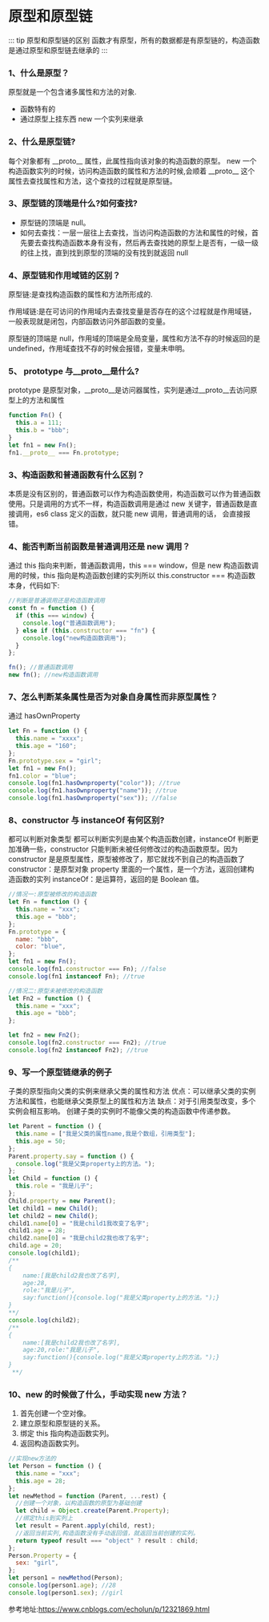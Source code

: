 # 原型和原型链
::: tip 原型和原型链的区别
函数才有原型，所有的数据都是有原型链的，构造函数是通过原型和原型链去继承的
:::

### 1、什么是原型？
原型就是一个包含诸多属性和方法的对象.
- 函数特有的
- 通过原型上挂东西 new 一个实列来继承


### 2、什么是原型链?
每个对象都有 \_\_proto\_\_ 属性，此属性指向该对象的构造函数的原型。 new 一个构造函数实列的时候，访问构造函数的属性和方法的时候,会顺着 \_\_proto\_\_ 这个属性去查找属性和方法，这个查找的过程就是原型链。 

### 3、原型链的顶端是什么?如何查找?
- 原型链的顶端是 null。
- 如何去查找：一层一层往上去查找，当访问构造函数的方法和属性的时候，首先要去查找构造函数本身有没有，然后再去查找她的原型上是否有，一级一级的往上找，直到找到原型的顶端的没有找到就返回 null

### 4、原型链和作用域链的区别？
原型链:是查找构造函数的属性和方法所形成的.

作用域链:是在可访问的作用域内去查找变量是否存在的这个过程就是作用域链，一般表现就是闭包，内部函数访问外部函数的变量。

原型链的顶端是 null，作用域的顶端是全局变量，属性和方法不存的时候返回的是 undefined，作用域查找不存的时候会报错，变量未申明。

### 5、 prototype 与__proto__是什么?
prototype 是原型对象，__proto__是访问器属性，实列是通过__proto__去访问原型上的方法和属性
```js
function Fn() {
  this.a = 111;
  this.b = "bbb";
}
let fn1 = new Fn();
fn1.__proto__ === Fn.prototype;
```

### 3、构造函数和普通函数有什么区别？

本质是没有区别的，普通函数可以作为构造函数使用，构造函数可以作为普通函数使用。只是调用的方式不一样，构造函数调用是通过 new 关键字，普通函数是直接调用，es6 class 定义的函数，就只能 new 调用，普通调用的话， 会直接报错。

### 4、能否判断当前函数是普通调用还是 new 调用？
通过 this 指向来判断，普通函数调用，this === window，但是 new 构造函数调用的时候，this 指向是构造函数创建的实列所以 this.constructor === 构造函数本身，代码如下:
```js
//判断是普通调用还是构造函数调用
const fn = function () {
  if (this === window) {
    console.log("普通函数调用");
  } else if (this.constructor === "fn") {
    console.log("new构造函数调用");
  }
};

fn(); //普通函数调用
new fn(); //new构造函数调用
```

### 7、怎么判断某条属性是否为对象自身属性而非原型属性？
通过 hasOwnProperty

```js
let Fn = function () {
  this.name = "xxxx";
  this.age = "160";
};
Fn.prototype.sex = "girl";
let fn1 = new Fn();
fn1.color = "blue";
console.log(fn1.hasOwnproperty("color")); //true
console.log(fn1.hasOwnproperty("name")); //true
console.log(fn1.hasOwnproperty("sex")); //false
```
### 8、constructor 与 instanceOf 有何区别?
都可以判断对象类型 都可以判断实列是由某个构造函数创建，instanceOf 判断更加准确一些，constructor 只能判断未被任何修改过的构造函数原型。因为 constructor 是是原型属性，原型被修改了，那它就找不到自己的构造函数了 constructor：是原型对象 property 里面的一个属性，是一个方法，返回创建构造函数的实列 instanceOf：是运算符，返回的是 Boolean 值。

```js
//情况一:原型被修改的构造函数
let Fn = function () {
  this.name = "xxx";
  this.age = "bbb";
};
Fn.prototype = {
  name: "bbb",
  color: "blue",
};
let fn1 = new Fn();
console.log(fn1.constructor === Fn); //false
console.log(fn1 instanceof Fn); //true

//情况二:原型未被修改的构造函数
let Fn2 = function () {
  this.name = "xxx";
  this.age = "bbb";
};

let fn2 = new Fn2();
console.log(fn2.constructor === Fn2); //true
console.log(fn2 instanceof Fn2); //true
```
### 9、写一个原型链继承的例子

子类的原型指向父类的实例来继承父类的属性和方法 优点：可以继承父类的实例方法和属性，也能继承父类原型上的属性和方法 缺点：对于引用类型改变，多个实例会相互影响。 创建子类的实例时不能像父类的构造函数中传递参数。

```js
let Parent = function () {
  this.name = ["我是父类的属性name,我是个数组，引用类型"];
  this.age = 50;
};
Parent.property.say = function () {
  console.log("我是父类property上的方法。");
};
let Child = function () {
  this.role = "我是儿子";
};
Child.property = new Parent();
let child1 = new Child();
let child2 = new Child();
child1.name[0] = "我是child1我改变了名字";
child1.age = 28;
child2.name[0] = "我是child2我也改了名字";
child.age = 20;
console.log(child1);
/** 
{
    name:[我是child2我也改了名字],
    age:28,
    role:"我是儿子",
    say:function(){console.log("我是父类property上的方法。");}
} 
**/
console.log(child2);
/** 
{
    name:[我是child2我也改了名字],
    age:20,role:"我是儿子",
    say:function(){console.log("我是父类property上的方法。");}
}
 **/
```

### 10、new 的时候做了什么，手动实现 new 方法？
1. 首先创建一个空对像。
2. 建立原型和原型链的关系。
3. 绑定 this 指向构造函数实列。
4. 返回构造函数实列。

```js
//实现new方法的
let Person = function () {
  this.name = "xxx";
  this.age = 28;
};
let newMethod = function (Parent, ...rest) {
  //创建一个对象，以构造函数的原型为基础创建
  let child = Object.create(Parent.Property);
  //绑定this到实列上
  let result = Parent.apply(child, rest);
  //返回当前实列,构造函数没有手动返回值，就返回当前创建的实列。
  return typeof result === "object" ? result : child;
};
Person.Property = {
  sex: "girl",
};
let person1 = newMethod(Person);
console.log(person1.age); //28
console.log(person1.sex); //girl
```
参考地址:https://www.cnblogs.com/echolun/p/12321869.html
